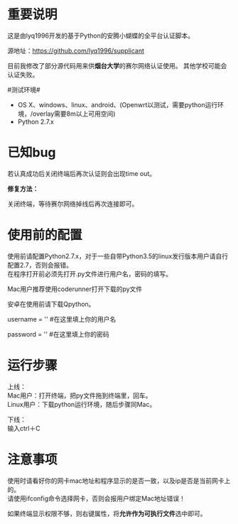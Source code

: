 # 重要说明 #
这是由lyq1996开发的基于Python的安腾小蝴蝶的全平台认证脚本。

源地址：https://github.com/lyq1996/supplicant

目前我修改了部分源代码用来供**烟台大学**的赛尔网络认证使用。
其他学校可能会认证失败。

#测试环境#
* OS X、windows、linux、android、(Openwrt以测试，需要python运行环境，/overlay需要8m以上可用空间)
* Python 2.7.x


# 已知bug #
若认真成功后关闭终端后再次认证则会出现time out。

**修复方法：**

关闭终端，等待赛尔网络掉线后再次连接即可。

# 使用前的配置   #
使用前请配置Python2.7.x，对于一些自带Python3.5的linux发行版本用户请自行配置2.7，否则会报错。  
在程序打开前必须先打开.py文件进行用户名，密码的填写。  

Mac用户推荐使用coderunner打开下载的py文件  

安卓在使用前请下载Qpython。

username = '' #在这里填上你的用户名

password = '' #在这里填上你的密码


# 运行步骤 #
上线：  
Mac用户：打开终端，把py文件拖到终端里，回车。  
Linux用户：下载python运行环境，随后步骤同Mac。    

下线：  
输入ctrl＋C

# 注意事项   #
使用时请看好你的网卡mac地址和程序显示的是否一致，以及ip是否是当前网卡上的。  
请使用ifconfig命令选择网卡，否则会报用户绑定Mac地址错误！  

如果终端显示权限不够，则右键属性，将**允许作为可执行文件**选中即可。

  

